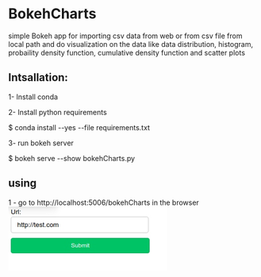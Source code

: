 # BokehCharts
simple Bokeh app for importing csv data from web or from csv file from local path and do visualization on the data like data distribution, histogram, probaility density function, cumulative density function and scatter plots

## Intsallation:
1- Install conda

2- Install python requirements

$ conda install --yes --file requirements.txt

3- run bokeh server

$ bokeh serve --show bokehCharts.py

## using
1 - go to http://localhost:5006/bokehCharts in the browser
![Alt text](/img1.jpg?raw=true "Title")






